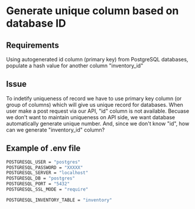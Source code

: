 # Generate unique column based on database ID

## Requirements
Using autogenerated id column (primary key) from PostgreSQL databases, populate a hash value for another column "inventory_id"

## Issue
To indetify uniqueness of record we have to use primary key column (or group of columns) which will give us unique record for databases. When user make a post request via our API, "id" column is not available. 
Becuase we don't want to maintain  uniqueness on API side, we want database automatically generate unique number.
And, since we don't know "id", how can we generate "inventory_id" column?


## Example of .env file
``` sh
POSTGRESQL_USER = "postgres"
POSTGRESQL_PASSWORD = "XXXXX"
POSTGRESQL_SERVER = "localhost"
POSTGRESQL_DB = "postgres"
POSTGRESQL_PORT = "5432"
POSTGRESQL_SSL_MODE = "require"

POSTGRESQL_INVENTORY_TABLE = "inventory"
```